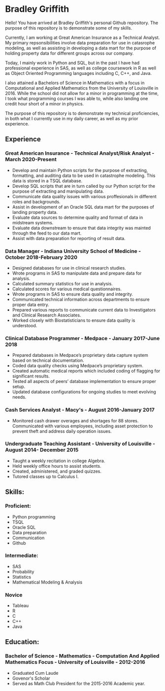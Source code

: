 # Bradley Griffith

Hello! You have arrived at Bradley Griffith's personal Github repository. 
The purpose of this repository is to demonstrate some of my skills. 

Currently, I am working at Great American Insurance as a Technical Analyst.
My primary repsonsibilities involve data preparation for use in catasrophe modeling, as well as assisting in developing a data mart for the purpose of holding property data for different groups across our company.

Today, I mainly work in Python and SQL, but in the past I have had professional experience in SAS, as well as college coursework in R as well as Object Oriented Programming languages including C, C++, and Java.

I also attained a Bachelors of Science in Mathematics with a focus in Computational and Applied Mathematics from the University of Louisville in 2016. While the school did not allow for a minor in programming at the time, I took what programming courses I was able to, while also landing one credit hour short of a minor in physics.

The purpose of this repository is to demonstrate my technical proficiencies, in both what I currently use in my daily career, as well as my prior experience. 

## Experience

### Great American Insurance - Technical Analyst/Risk Analyst - March 2020-Present

* Develop and maintain Python scripts for the purpose of extracting, formatting, and auditing data to be used in catastrophe modeling. This data is stored in a TSQL database.
* Develop SQL scripts that are in turn called by our Python script for the purpose of extracting and manipulating data. 
* Communicate data quality issues with various proffesionals in different roles and backgrounds.
* Assist in development of an Oracle SQL data mart for the purposes of landing property data.
* Evaluate data sources to determine quality and format of data in midstream systems.
* Evaluate data downstream to ensure that data integrity was mainted through the feed to our data mart.
* Assist with data preparation for reporting of result data.

### Data Manager - Indiana University School of Medicine - October 2018-February 2020
* Designed databases for use in clinical research studies. 
* Wrote programs in SAS to manipulate data and prepare data for analysis. 
* Calculated summary statistics for use in analysis. 
* Calculated scores for various medical questionnaires. 
* Wrote programs in SAS to ensure data quality and integrity. 
* Communicated technical information across departments to ensure proper data entry. 
* Prepared various reports to communicate current data to Investigators and Clinical Research Associates. 
* Worked closely with Biostatisticians to ensure data quality is understood.

### Clinical Database Programmer - Medpace - January 2017-June 2018
* Prepared databases in Medpace’s proprietary data capture system based on technical documentation. 
* Coded data quality checks using Medpace’s proprietary system. 
* Created automatic medical reports which included coding of flagging for significant results. 
* Tested all aspects of peers’ database implementation to ensure proper setup. 
* Updated database configurations for ongoing studies to meet evolving needs.

### Cash Services Analyst - Macy's - August 2016-January 2017
* Monitored cash drawer overages and shortages for 88 stores. Communicated with various employees, including asset protection to prevent theft and address daily operation issues.

### Undergraduate Teaching Assistant - University of Louisville - August 2014- December 2015
* Taught a weekly recitation in college Algebra. 
* Held weekly office hours to assist students. 
* Created, administered, and graded quizzes. 
* Tutored classes up to Calculus I.

## Skills:
### Proficient:
* Python programming
* TSQL
* Oracle SQL
* Data preparation
* Communication
* Github

### Intermediate:
* SAS
* Probability
* Statistics
* Mathematical Modeling & Analysis

### Novice
* Tableau
* R
* C
* C++
* Java

## Education:

### Bachelor of Science - Mathematics - Computation And Applied Mathematics Focus - University of Louisville - 2012-2016
* Graduated Cum Laude
* Govenor's Scholar
* Served as Math Club President for the 2015-2016 Academic year.


